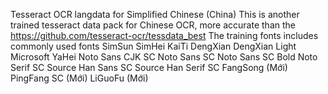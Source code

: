 Tesseract OCR langdata for Simplified Chinese (China)
This is another trained tesseract data pack for Chinese OCR, more accurate than the https://github.com/tesseract-ocr/tessdata_best
The training fonts includes commonly used fonts
SimSun 
SimHei 
KaiTi 
DengXian 
DengXian Light 
Microsoft YaHei 
Noto Sans CJK SC
Noto Sans SC
Noto Sans SC Bold 
Noto Serif SC
Source Han Sans SC
Source Han Serif SC
FangSong (Mới)
PingFang SC (Mới)
LiGuoFu (Mới)
